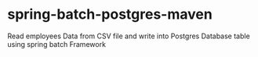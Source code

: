 # spring-batch-postgres-maven
Read employees Data from CSV file and write into Postgres Database table using spring batch Framework
